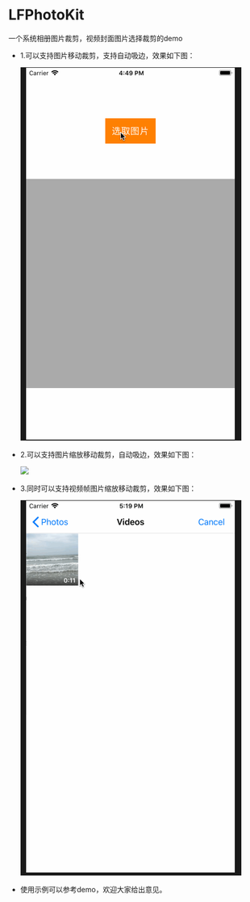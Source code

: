# LFPhotoKit
一个系统相册图片裁剪，视频封面图片选择裁剪的demo
* 1.可以支持图片移动裁剪，支持自动吸边，效果如下图：  

  ![](https://github.com/Choice-Fei/LFPhotoKit/blob/master/LFPhotoKit/LFPhotoKit/LICEPicture/LFPhoto.gif)
  
* 2.可以支持图片缩放移动裁剪，自动吸边，效果如下图：  

  ![](https://github.com/Choice-Fei/LFPhotoKit/blob/master/LFPhotoKit/LFPhotoKit/LICEPicture/LFPhoto1.gif)
  
* 3.同时可以支持视频帧图片缩放移动裁剪，效果如下图：  

  ![](https://github.com/Choice-Fei/LFPhotoKit/blob/master/LFPhotoKit/LFPhotoKit/LICEPicture/LFPhoto2.gif)

* 使用示例可以参考demo，欢迎大家给出意见。
